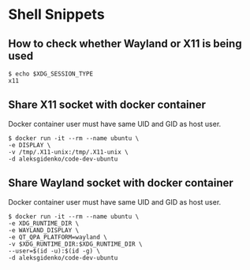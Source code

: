 # Shell Snippets

## How to check whether Wayland or X11 is being used
```
$ echo $XDG_SESSION_TYPE
x11
```

## Share X11 socket with docker container
Docker container user must have same UID and GID as host user.
```
$ docker run -it --rm --name ubuntu \
-e DISPLAY \
-v /tmp/.X11-unix:/tmp/.X11-unix \
-d aleksgidenko/code-dev-ubuntu
```

## Share Wayland socket with docker container
Docker container user must have same UID and GID as host user.
```
$ docker run -it --rm --name ubuntu \
-e XDG_RUNTIME_DIR \
-e WAYLAND_DISPLAY \
-e QT_QPA_PLATFORM=wayland \
-v $XDG_RUNTIME_DIR:$XDG_RUNTIME_DIR \
--user=$(id -u):$(id -g) \
-d aleksgidenko/code-dev-ubuntu
```
